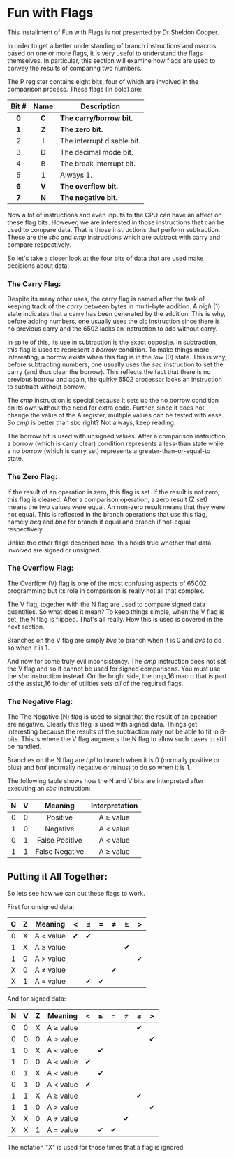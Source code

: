 # Fun with Flags

This installment of Fun with Flags is _not_ presented by Dr Sheldon Cooper.

In order to get a better understanding of branch instructions and macros based
on one or more flags, it is very useful to understand the flags themselves. In
particular, this section will examine how flags are used to convey the results
of comparing two numbers.

The P register contains eight bits, four of which are involved in the
comparison process. These flags (in bold) are:

Bit # | Name  | Description
:----:|:-----:|--------------
**0** | **C** | **The carry/borrow bit.**
**1** | **Z** | **The zero bit.**
2     | I     | The interrupt disable bit.
3     | D     | The decimal mode bit.
4     | B     | The break interrupt bit.
5     | 1     | Always 1.
**6** | **V** | **The overflow bit.**
**7** | **N** | **The negative bit.**

Now a lot of instructions and even inputs to the CPU can have an affect on
these flag bits. However, we are interested in those instructions that can be
used to compare data. That is those instructions that perform subtraction.
These are the _sbc_ and _cmp_ instructions which are subtract with carry and
compare respectively.

So let's take a closer look at the four bits of data that are used make
decisions about data:

### The Carry Flag:

Despite its many other uses, the carry flag is named after the task of keeping
track of the _carry_ between bytes in multi-byte addition. A _high_ (1) state
indicates that a carry has been generated by the addition. This is why, before
adding numbers, one usually uses the clc instruction since there is no
previous carry and the 6502 lacks an instruction to add without carry.

In spite of this, its use in subtraction is the exact opposite. In
subtraction, this flag is used to represent a _borrow_ condition. To make
things more interesting, a borrow exists when this flag is in the _low_ (0)
state. This is why, before subtracting numbers, one usually uses the _sec_
instruction to set the carry (and thus clear the borrow). This reflects the
fact that  there is no previous borrow and again, the quirky 6502 processor
lacks an instruction to subtract without borrow.

The _cmp_ instruction is special because it sets up the no borrow condition on
its own without the need for extra code. Further, since it does not change the
value of the A register, multiple values can be tested with ease. So _cmp_ is
better than _sbc_ right? Not always, keep reading.

The borrow bit is used with unsigned values. After a comparison instruction, a
borrow (which is carry clear) condition represents a less-than state while a
no borrow (which is carry set) represents a greater-than-or-equal-to state.


### The Zero Flag:

If the result of an operation is zero, this flag is set. If the result is not
zero, this flag is cleared. After a comparison operation, a zero result (Z set)
means the two values were equal. An non-zero result means that they were not
equal. This is reflected in the branch operations that use this flag, namely
_beq_ and _bne_ for branch if equal and branch if not-equal respectively.

Unlike the other flags described here, this holds true whether that data
involved are signed or unsigned.

### The Overflow Flag:

The Overflow (V) flag is one of the most confusing aspects of 65C02
programming but its role in comparison is really not all that complex.

The V flag, together with the N flag are used to compare signed data
quantities. So what does it mean? To keep things simple, when the V flag is
set, the N flag is flipped. That's all really. How this is used is covered
in the next section.

Branches on the V flag are simply _bvc_ to branch when it is 0 and _bvs_ to do
so when it is 1.

And now for some truly evil inconsistency. The _cmp_ instruction does not set
the V flag and so it cannot be used for signed comparisons. You must use the
_sbc_ instruction instead. On the bright side, the cmp_16 macro that is part
of the assist_16 folder of utilities sets _all_ of the required flags.

### The Negative Flag:

The The Negative (N) flag is used to signal that the result of an operation
are negative. Clearly this flag is used with signed data. Things get
interesting because the results of the subtraction may not be able to fit
in 8-bits. This is where the V flag augments the N flag to allow such cases
to still be handled.

Branches on the N flag are _bpl_ to branch when it is 0 (normally positive or
plus) and _bmi_ (normally negative or minus) to do so when it is 1.

The following table shows how the N and V bits are interpreted after executing
an _sbc_ instruction:

 N   | V   | Meaning        | Interpretation |
:---:|:---:|:--------------:|:--------------:|
 0   | 0   | Positive       | A &ge; value   |
 1   | 0   | Negative       | A < value      |
 0   | 1   | False Positive | A < value      |
 1   | 1   | False Negative | A &ge; value   |

## Putting it All Together:

So lets see how we can put these flags to work.

First for unsigned data:

  C  |  Z  | Meaning      |    <     |   &le;   |    =     |   &ne;   |   &ge;   |    >     |
:---:|:---:|:------------:|:--------:|:--------:|:--------:|:--------:|:--------:|:--------:|
  0  |  X  | A < value    | &#x2714; | &#x2714; |          |          |          |          |
  1  |  X  | A &ge; value |          |          |          |          | &#x2714; |          |
  1  |  0  | A > value    |          |          |          |          |          | &#x2714; |
  X  |  0  | A &ne; value |          |          |          | &#x2714; |          |          |
  X  |  1  | A = value    |          | &#x2714; | &#x2714; |          |          |          |

And for signed data:

  N  |  V  |  Z  | Meaning       |    <     |  &le;    |    =     |   &ne;   |  &ge;    |    >     |
:---:|:---:|:---:|:-------------:|:--------:|:--------:|:--------:|:--------:|:--------:|:--------:|
  0  |  0  |  X  | A &ge; value  |          |          |          |          | &#x2714; |          |
  0  |  0  |  0  | A > value     |          |          |          |          |          | &#x2714; |
  1  |  0  |  X  | A < value     |          | &#x2714; |          |          |          |          |
  1  |  0  |  0  | A < value     | &#x2714; |          |          |          |          |          |
  0  |  1  |  X  | A < value     |          | &#x2714; |          |          |          |          |
  0  |  1  |  0  | A < value     | &#x2714; |          |          |          |          |          |
  1  |  1  |  X  | A &ge; value  |          |          |          |          | &#x2714; |          |
  1  |  1  |  0  | A > value     |          |          |          |          |          | &#x2714; |
  X  |  X  |  0  | A &ne; value  |          |          |          | &#x2714; |          |          |
  X  |  X  |  1  | A = value     |          | &#x2714; | &#x2714; |          |          |          |

The notation "X" is used for those times that a flag is ignored.
